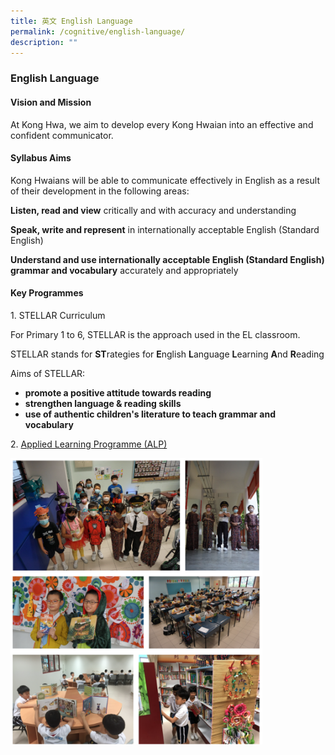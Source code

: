 ```yaml
---
title: 英文 English Language
permalink: /cognitive/english-language/
description: ""
---
```



### English Language

#### Vision and Mission

At Kong Hwa, we aim to develop every Kong Hwaian into an effective and confident communicator.

#### Syllabus Aims

Kong Hwaians will be able to communicate effectively in English as a result of their development in the following areas:

  

**Listen, read and view** critically and with accuracy and understanding

  

**Speak, write and represent** in internationally acceptable English (Standard English)

  

**Understand and use internationally acceptable English (Standard English) grammar and vocabulary** accurately and appropriately

#### Key Programmes

1\. STELLAR Curriculum

  

For Primary 1 to 6, STELLAR is the approach used in the EL classroom.

  

STELLAR stands for **ST**rategies for **E**nglish **L**anguage **L**earning **A**nd **R**eading

  

Aims of STELLAR:

*   **promote a positive attitude towards reading**
*   **strengthen language & reading skills**
*   **use of authentic children's literature to teach grammar and vocabulary**

  

2. [Applied Learning Programme (ALP)](https://staging.d1zbyh3gidoh8o.amplifyapp.com/our-signature-programmes/alp/)

<img src="/images/english1.png" style="width:80%">